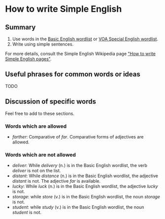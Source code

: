 How to write Simple English
===========================

Summary
-------

1. Use words in the [Basic English wordlist](https://simple.wikipedia.org/w/index.php?title=Wikipedia:Basic_English_combined_wordlist&oldid=5826355) or [VOA Special English wordlist](https://simple.wikipedia.org/w/index.php?title=Wikipedia:VOA_Special_English_Word_Book&oldid=4398542).
2. Write using simple sentences.

For more details, consult the Simple English Wikipedia page ["How to write Simple English pages"](https://simple.wikipedia.org/w/index.php?title=Wikipedia:How_to_write_Simple_English_pages&oldid=5359774).

Useful phrases for common words or ideas
----------------------------------------

TODO

Discussion of specific words
----------------------------

Feel free to add to these sections.

### Words which are allowed

- *farther*: Comparative of *far*. Comparative forms of adjectives are allowed.

### Words which are not allowed

- *deliver*: While *delivery* (n.) is in the Basic English wordlist, the verb *deliver* is not on the list.
- *distant*: While *distance* (n.) is in the Basic English wordlist, the adjective *distant* is not. The adjective *far* is available.
- *lucky*: While *luck* (n.) is in the Basic English wordlist, the adjective *lucky* is not.
- *storage*: while *store* (v.) is in the Basic English wordlist, the noun *storage* is not.
- *student*: while *study* (v.) is in the Basic English wordlist, the noun *student* is not.
